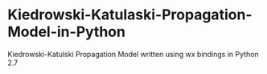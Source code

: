 # Kiedrowski-Katulaski-Propagation-Model-in-Python
Kiedrowski-Katulski Propagation Model written using wx bindings in Python 2.7
